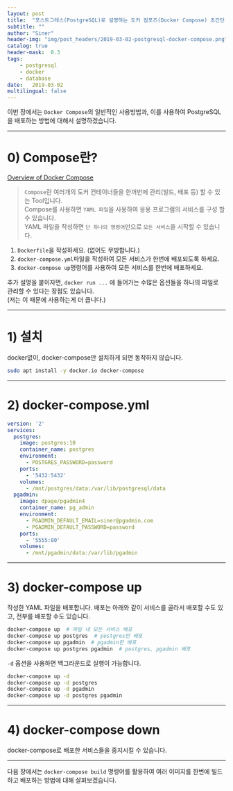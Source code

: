 ```yaml
---
layout: post
title:  "포스트그레스(PostgreSQL)로 설명하는 도커 컴포즈(Docker Compose) 초간단 사용법"
subtitle: ""
author: "Siner"
header-img: "img/post_headers/2019-03-02-postgresql-docker-compose.png"
catalog: true
header-mask:  0.3
tags:
    - postgresql
    - docker
    - database
date:   2019-03-02
multilingual: false
---
```


이번 장에서는 `Docker Compose`의 일반적인 사용방법과, 이를 사용하여 PostgreSQL을 배포하는 방법에 대해서 설명하겠습니다.

---

# 0) Compose란?

[Overview of Docker Compose](https://docs.docker.com/compose/overview/)
>`Compose`란 여러개의 도커 컨테이너들을 한꺼번에 관리(빌드, 배포 등) 할 수 있는 Tool입니다.<br>
Compose를 사용하면 `YAML 파일`을 사용하여 응용 프로그램의 서비스를 구성 할 수 있습니다.<br>
YAML 파일을 작성하면 `단 하나의 명령어`만으로 `모든 서비스`을 시작할 수 있습니다.<br>

>
1. `Dockerfile`을 작성하세요. (없어도 무방합니다.)
2. `docker-compose.yml`파일을 작성하여 모든 서비스가 한번에 배포되도록 하세요.
3. `docker-compose up`명령어를 사용하여 모든 서비스를 한번에 배포하세요.

추가 설명을 붙이자면, `docker run ...` 에 들어가는 수많은 옵션들을 하나의 파일로 관리할 수 있다는 장점도 있습니다.<br>
(저는 이 때문에 사용하는게 더 큽니다.)

---

# 1) 설치

docker없이, docker-compose만 설치하게 되면 동작하지 않습니다.

```bash
sudo apt install -y docker.io docker-compose
```

---

# 2) docker-compose.yml

```yaml
version: '2'
services:
  postgres:
    image: postgres:10
    container_name: postgres
    environment:
      - POSTGRES_PASSWORD=password
    ports:
      - '5432:5432'
    volumes:
      - /mnt/postgres/data:/var/lib/postgresql/data
  pgadmin:
    image: dpage/pgadmin4
    container_name: pg_admin
    environment:
      - PGADMIN_DEFAULT_EMAIL=siner@pgadmin.com
      - PGADMIN_DEFAULT_PASSWORD=password
    ports:
      - '5555:80'
    volumes:
      - /mnt/pgadmin/data:/var/lib/pgadmin
```

---

# 3) docker-compose up

작성한 YAML 파일을 배포합니다.
배포는 아래와 같이 서비스를 골라서 배포할 수도 있고, 전부를 배포할 수도 있습니다.
```bash
docker-compose up  # 파일 내 모든 서비스 배포
docker-compose up postgres  # postgres만 배포
docker-compose up pgadmin  # pgadmin만 배포
docker-compose up postgres pgadmin  # postgres, pgadmin 배포
```

<script id="asciicast-avMMMaWlI7T93vAnXsg7XQgqS" src="https://asciinema.org/a/avMMMaWlI7T93vAnXsg7XQgqS.js" async></script>

`-d` 옵션을 사용하면 백그라운드로 실행이 가능합니다.
```bash
docker-compose up -d
docker-compose up -d postgres
docker-compose up -d pgadmin
docker-compose up -d postgres pgadmin
```

<script id="asciicast-GeYpgwoYQyWHQl3eKd1j4Bgob" src="https://asciinema.org/a/GeYpgwoYQyWHQl3eKd1j4Bgob.js" async></script>

---

# 4) docker-compose down

docker-compose로 배포한 서비스들을 중지시킬 수 있습니다.

<script id="asciicast-eIq4bdDIHveF3qVFgsDKJ009M" src="https://asciinema.org/a/eIq4bdDIHveF3qVFgsDKJ009M.js" async></script>

---

다음 장에서는 `docker-compose build` 명령어를 활용하여 여러 이미지를 한번에 빌드하고 배포하는 방법에 대해 살펴보겠습니다.
